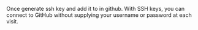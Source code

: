 Once generate ssh key and add it to in github. With SSH keys, you can connect to GitHub without supplying your username or password at each visit.
